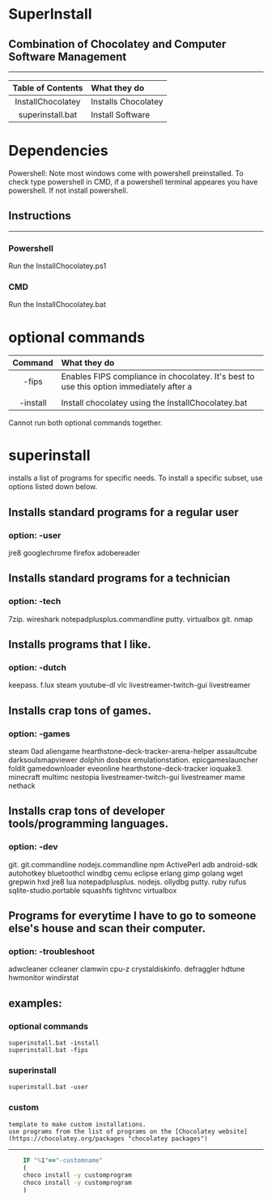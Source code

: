 # SuperInstall
## Combination of Chocolatey and Computer Software Management 
---

| Table of Contents   | What they do             |
|:-------------------:|:-------------------------|
| InstallChocolatey   | Installs Chocolatey      |
| superinstall.bat    | Install Software         |

# Dependencies
Powershell: Note most windows come with powershell preinstalled. To check type powershell in CMD, if a powershell terminal appeares you have powershell. If not install powershell.


## Instructions
---
### Powershell
Run the InstallChocolatey.ps1
### CMD
Run the InstallChocolatey.bat


# optional commands

| Command             | What they do                                                                            |
|:-------------------:|:----------------------------------------------------------------------------------------|
| -fips               | Enables FIPS compliance in chocolatey. It's best to use this option immediately after a ||                     | fresh install of chocolatey, otherwise some errors may occur.                           |
|                     |                                                                                         |
| -install            | Install chocolatey using the InstallChocolatey.bat                                      |

Cannot run both optional commands together.

# superinstall
installs a list of programs for specific needs. To install a specific subset, use options listed down below.

## Installs standard programs for a regular user
### option: -user     
jre8
googlechrome
firefox
adobereader

## Installs standard programs for a technician
### option: -tech
7zip. 
wireshark
notepadplusplus.commandline
putty. 
virtualbox
git. 
nmap

## Installs programs that I like.
### option: -dutch
keepass. 
f.lux
steam
youtube-dl
vlc
livestreamer-twitch-gui
livestreamer

## Installs crap tons of games.
### option: -games
steam
0ad
aliengame
hearthstone-deck-tracker-arena-helper
assaultcube
darksoulsmapviewer
dolphin
dosbox
emulationstation. 
epicgameslauncher
foldit
gamedownloader
eveonline
hearthstone-deck-tracker
ioquake3. 
minecraft
multimc
nestopia
livestreamer-twitch-gui
livestreamer
mame
nethack


## Installs crap tons of developer tools/programming languages.
### option: -dev
git. 
git.commandline
nodejs.commandline
npm
ActivePerl
adb
android-sdk
autohotkey
bluetoothcl
windbg
cemu
eclipse
erlang
gimp
golang
wget
grepwin
hxd
jre8
lua
notepadplusplus. 
nodejs. 
ollydbg
putty. 
ruby
rufus
sqlite-studio.portable
squashfs
tightvnc
virtualbox
 


## Programs for everytime I have to go to someone else's house and scan their computer.
### option: -troubleshoot
adwcleaner
ccleaner
clamwin
cpu-z
crystaldiskinfo. 
defraggler
hdtune
hwmonitor
windirstat

## examples:

### optional commands

    superinstall.bat -install
    superinstall.bat -fips

### superinstall

    superinstall.bat -user

### custom

    template to make custom installations.
    use programs from the list of programs on the [Chocolatey website](https://chocolatey.org/packages "chocolatey packages") 
---
```cmd
    IF "%1"=="-customname" 
    (
    choco install -y customprogram
    choco install -y customprogram
    )
```